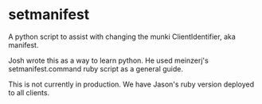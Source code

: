 # setmanifest
A python script to assist with changing the munki ClientIdentifier, aka manifest.

Josh wrote this as a way to learn python.  He used meinzerj's setmanifest.command ruby script as a general guide.

This is not currently in production.  We have Jason's ruby version deployed to all clients.
